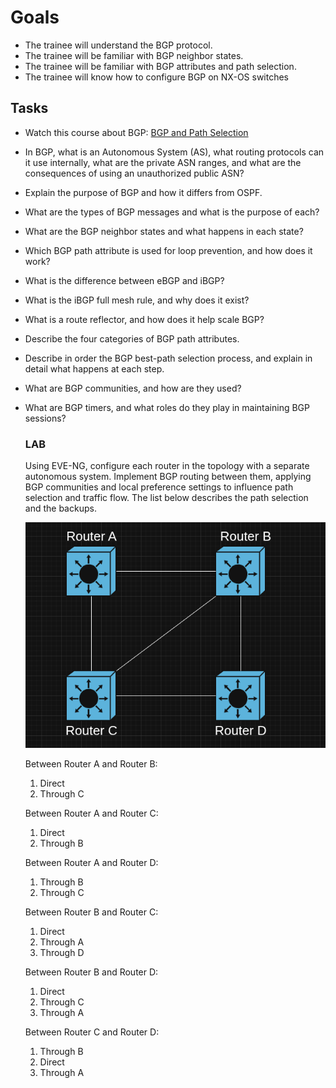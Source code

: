 # Goals

- The trainee will understand the BGP protocol.
- The trainee will be familiar with BGP neighbor states.
- The trainee will be familiar with BGP attributes and path selection.
- The trainee will know how to configure BGP on NX-OS switches

## Tasks

- Watch this course about BGP: [BGP and Path Selection](https://www.pluralsight.com/courses/cisco-enterprise-networks-bgp-path-control)
- In BGP, what is an Autonomous System (AS), what routing protocols can it use internally, what are the private ASN ranges, and what are the consequences of using an unauthorized public ASN?
- Explain the purpose of BGP and how it differs from OSPF.
- What are the types of BGP messages and what is the purpose of each?
- What are the BGP neighbor states and what happens in each state?
- Which BGP path attribute is used for loop prevention, and how does it work?
- What is the difference between eBGP and iBGP?
- What is the iBGP full mesh rule, and why does it exist?
- What is a route reflector, and how does it help scale BGP?
- Describe the four categories of BGP path attributes.
- Describe in order the BGP best-path selection process, and explain in detail what happens at each step.
- What are BGP communities, and how are they used?
- What are BGP timers, and what roles do they play in maintaining BGP sessions?

  ### LAB

    Using EVE-NG, configure each router in the topology with a separate autonomous system. Implement BGP routing between them, applying BGP communities and local preference settings to influence path selection and traffic flow. The list below describes the path selection and the backups.

    ![BGP](BGP-lab.png)

    Between Router A and Router B:

    1. Direct
    2. Through C

    Between Router A and Router C:

    1. Direct
    2. Through B

    Between Router A and Router D:

    1. Through B
    2. Through C

    Between Router B and Router C:

    1. Direct
    2. Through A
    3. Through D

    Between Router B and Router D:

    1. Direct
    2. Through C
    3. Through A

    Between Router C and Router D:

    1. Through B
    2. Direct
    3. Through A
